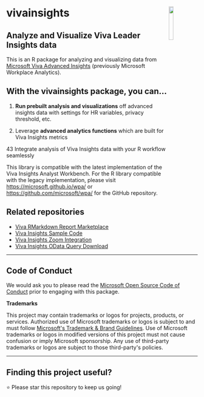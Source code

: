 # vivainsights <img src="https://raw.githubusercontent.com/microsoft/vivainsights/main/man/figures/logo.png" align="right" width=15% />

## Analyze and Visualize Viva Leader Insights data

This is an R package for analyzing and visualizing data from [Microsoft Viva Advanced Insights](https://docs.microsoft.com/en-us/workplace-analytics/) (previously Microsoft Workplace Analytics). 

## With the **vivainsights** package, you can...

1. **Run prebuilt analysis and visualizations** off advanced insights data with settings for HR variables, privacy threshold, etc.

2. Leverage **advanced analytics functions** which are built for Viva Insights metrics

43 Integrate analysis of Viva Insights data with your R workflow seamlessly

This library is compatible with the latest implementation of the Viva Insights Analyst Workbench. For the R library compatible with the legacy implementation, please visit <https://microsoft.github.io/wpa/> or <https://github.com/microsoft/wpa/> for the GitHub repository. 


## Related repositories

- [Viva RMarkdown Report Marketplace](https://github.com/microsoft/VivaRMDReportMarketplace)
- [Viva Insights Sample Code](https://github.com/microsoft/viva-insights-sample-code)
- [Viva Insights Zoom Integration](https://github.com/microsoft/vivainsights_zoom_int)
- [Viva Insights OData Query Download](https://github.com/microsoft/vivainsights-odatadl)

---

## Code of Conduct

We would ask you to please read the [Microsoft Open Source Code of Conduct](https://opensource.microsoft.com/codeofconduct/) prior to engaging with this package.


**Trademarks** 

This project may contain trademarks or logos for projects, products, or services. Authorized use of Microsoft trademarks or logos is subject to and must follow [Microsoft's Trademark & Brand Guidelines](https://www.microsoft.com/en-us/legal/intellectualproperty/trademarks/). Use of Microsoft trademarks or logos in modified versions of this project must not cause confusion or imply Microsoft sponsorship. Any use of third-party trademarks or logos are subject to those third-party's policies.

---

## Finding this project useful? 

:star: Please star this repository to keep us going! 
